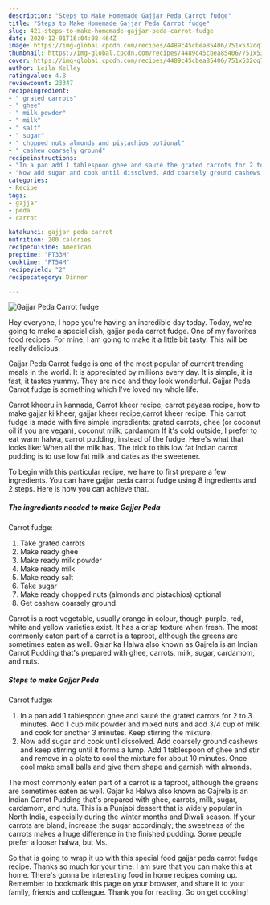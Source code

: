 ```yaml
---
description: "Steps to Make Homemade Gajjar Peda Carrot fudge"
title: "Steps to Make Homemade Gajjar Peda Carrot fudge"
slug: 421-steps-to-make-homemade-gajjar-peda-carrot-fudge
date: 2020-12-01T16:04:08.464Z
image: https://img-global.cpcdn.com/recipes/4489c45cbea85406/751x532cq70/gajjar-peda-carrot-fudge-recipe-main-photo.jpg
thumbnail: https://img-global.cpcdn.com/recipes/4489c45cbea85406/751x532cq70/gajjar-peda-carrot-fudge-recipe-main-photo.jpg
cover: https://img-global.cpcdn.com/recipes/4489c45cbea85406/751x532cq70/gajjar-peda-carrot-fudge-recipe-main-photo.jpg
author: Leila Kelley
ratingvalue: 4.8
reviewcount: 23347
recipeingredient:
- " grated carrots"
- " ghee"
- " milk powder"
- " milk"
- " salt"
- " sugar"
- " chopped nuts almonds and pistachios optional"
- " cashew coarsely ground"
recipeinstructions:
- "In a pan add 1 tablespoon ghee and sauté the grated carrots for 2 to 3 minutes. Add 1 cup milk powder and mixed nuts and add 3/4 cup of milk and cook for another 3 minutes. Keep stirring the mixture."
- "Now add sugar and cook until dissolved. Add coarsely ground cashews and keep stirring until it forms a lump. Add 1 tablespoon of ghee and stir and remove in a plate to cool the mixture for about 10 minutes. Once cool make small balls and give them shape and garnish with almonds."
categories:
- Recipe
tags:
- gajjar
- peda
- carrot

katakunci: gajjar peda carrot 
nutrition: 200 calories
recipecuisine: American
preptime: "PT33M"
cooktime: "PT54M"
recipeyield: "2"
recipecategory: Dinner

---
```



![Gajjar Peda
Carrot fudge](https://img-global.cpcdn.com/recipes/4489c45cbea85406/751x532cq70/gajjar-peda-carrot-fudge-recipe-main-photo.jpg)

Hey everyone, I hope you're having an incredible day today. Today, we're going to make a special dish, gajjar peda
carrot fudge. One of my favorites food recipes. For mine, I am going to make it a little bit tasty. This will be really delicious.

Gajjar Peda
Carrot fudge is one of the most popular of current trending meals in the world. It is appreciated by millions every day. It is simple, it is fast, it tastes yummy. They are nice and they look wonderful. Gajjar Peda
Carrot fudge is something which I've loved my whole life.

Carrot kheeru in kannada, Carrot kheer recipe, carrot payasa recipe, how to make gajjar ki kheer, gajjar kheer recipe,carrot kheer recipe. This carrot fudge is made with five simple ingredients: grated carrots, ghee (or coconut oil if you are vegan), coconut milk, cardamom If it&#39;s cold outside, I prefer to eat warm halwa, carrot pudding, instead of the fudge. Here&#39;s what that looks like: When all the milk has. The trick to this low fat Indian carrot pudding is to use low fat milk and dates as the sweetener.


To begin with this particular recipe, we have to first prepare a few ingredients. You can have gajjar peda
carrot fudge using 8 ingredients and 2 steps. Here is how you can achieve that.

<!--inarticleads1-->

##### The ingredients needed to make Gajjar Peda
Carrot fudge:

1. Take  grated carrots
1. Make ready  ghee
1. Make ready  milk powder
1. Make ready  milk
1. Make ready  salt
1. Take  sugar
1. Make ready  chopped nuts (almonds and pistachios) optional
1. Get  cashew coarsely ground


Carrot is a root vegetable, usually orange in colour, though purple, red, white and yellow varieties exist. It has a crisp texture when fresh. The most commonly eaten part of a carrot is a taproot, although the greens are sometimes eaten as well. Gajar ka Halwa also known as Gajrela is an Indian Carrot Pudding that&#39;s prepared with ghee, carrots, milk, sugar, cardamom, and nuts. 

<!--inarticleads2-->

##### Steps to make Gajjar Peda
Carrot fudge:

1. In a pan add 1 tablespoon ghee and sauté the grated carrots for 2 to 3 minutes. Add 1 cup milk powder and mixed nuts and add 3/4 cup of milk and cook for another 3 minutes. Keep stirring the mixture.
1. Now add sugar and cook until dissolved. Add coarsely ground cashews and keep stirring until it forms a lump. Add 1 tablespoon of ghee and stir and remove in a plate to cool the mixture for about 10 minutes. Once cool make small balls and give them shape and garnish with almonds.


The most commonly eaten part of a carrot is a taproot, although the greens are sometimes eaten as well. Gajar ka Halwa also known as Gajrela is an Indian Carrot Pudding that&#39;s prepared with ghee, carrots, milk, sugar, cardamom, and nuts. This is a Punjabi dessert that is widely popular in North India, especially during the winter months and Diwali season. If your carrots are bland, increase the sugar accordingly; the sweetness of the carrots makes a huge difference in the finished pudding. Some people prefer a looser halwa, but Ms. 

So that is going to wrap it up with this special food gajjar peda
carrot fudge recipe. Thanks so much for your time. I am sure that you can make this at home. There's gonna be interesting food in home recipes coming up. Remember to bookmark this page on your browser, and share it to your family, friends and colleague. Thank you for reading. Go on get cooking!
